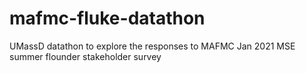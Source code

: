 # mafmc-fluke-datathon
UMassD datathon to explore the responses to MAFMC Jan 2021 MSE summer flounder stakeholder survey
